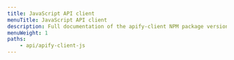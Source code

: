 ```yaml
---
title: JavaScript API client
menuTitle: JavaScript API client
description: Full documentation of the apify-client NPM package version latest, which simplifies access to the Apify API using JavaScript / Node.js
menuWeight: 1
paths:
    - api/apify-client-js
---
```


